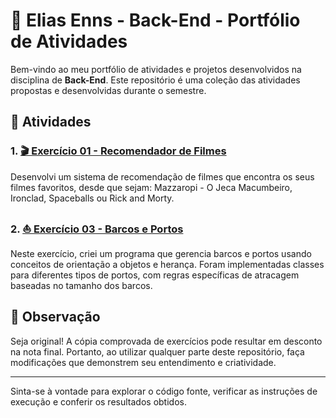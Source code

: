 # 🎯 Elias Enns - Back-End - Portfólio de Atividades

Bem-vindo ao meu portfólio de atividades e projetos desenvolvidos na disciplina de **Back-End**. Este repositório é uma coleção das atividades propostas e desenvolvidas durante o semestre.

## 📝 Atividades

### 1. [🎬 Exercício 01 - Recomendador de Filmes](exercicio01/Recomendador_de_Filmes/src)
Desenvolvi um sistema de recomendação de filmes que encontra os seus filmes favoritos, desde que sejam: Mazzaropi - O Jeca Macumbeiro, Ironclad, Spaceballs ou Rick and Morty.

### 2. [⛵ Exercício 03 - Barcos e Portos](exercicio03/Barcos_e_Portos/src)
Neste exercício, criei um programa que gerencia barcos e portos usando conceitos de orientação a objetos e herança. Foram implementadas classes para diferentes tipos de portos, com regras específicas de atracagem baseadas no tamanho dos barcos.


## 📌 Observação
Seja original! A cópia comprovada de exercícios pode resultar em desconto na nota final. Portanto, ao utilizar qualquer parte deste repositório, faça modificações que demonstrem seu entendimento e criatividade.

---

Sinta-se à vontade para explorar o código fonte, verificar as instruções de execução e conferir os resultados obtidos.
